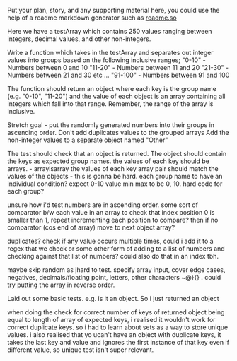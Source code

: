 Put your plan, story, and any supporting material here, you could use the help of a readme markdown generator such as [readme.so](https://readme.so/)

Here we have a testArray which contains 250 values ranging between integers, decimal values, and other non-integers. 

Write a function which takes in the testArray and separates out integer values into groups based on the following inclusive ranges;
"0-10" - Numbers between 0 and 10
"11-20" - Numbers between 11 and 20
"21-30" - Numbers between 21 and 30
etc ...
"91-100" - Numbers between 91 and 100

The function should return an object where each key is the group name (e.g. "0-10", "11-20") and the value of each object is an array containing all integers which fall into that range. Remember, the range of the array is inclusive.



Stretch goal - put the randomly generated numbers into their groups in ascending order.
Don't add duplicates values to the grouped arrays
Add the non-integer values to a separate object named "Other"


The test should check that an object is returned. 
The object should contain the keys as expected group names. 
the values of each key should be arrays. - arrayisarray
the values of each key array pair should match the values of the objects - this is gonna be hard. each group name to have an individual condition? expect 0-10 value min max to be 0, 10. hard code for each group?

unsure how i'd test numbers are in ascending order. some sort of comparator b/w each value in an array to check that index position 0 is smaller than 1, repeat incrementing each position to compare? then if no comparator (cos end of array) move to next object array?

duplicates? check if any value occurs multiple times, could i add it to a regex that we check or some other form of adding to a list of numbers and checking against that list of numbers? could also do that in an index tbh.

maybe skip random as jhard to test. specify array input, cover edge cases, negatives, decimals/floating point, letters, other characters ~@}{} 
. could try putting the array in reverse order.

Laid out some basic tests. e.g. is it an object. So i just returned an object

when doing the check for correct number of keys of returned object being equal to length of array of expected keys, i realised it wouldn't work for correct duplicate keys. so i had to learn about sets as a way to store unique values. i also realised that yo ucan't have an object with duplicate keys, it takes the last key and value and ignores the first instance of that key even if different value, so unique test isn't super relevant.